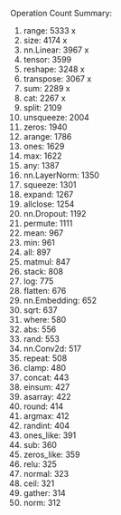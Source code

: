 Operation Count Summary:

1. range: 5333 x
2. size: 4174 x
3. nn.Linear: 3967 x
4. tensor: 3599
5. reshape: 3248 x
6. transpose: 3067 x
7. sum: 2289 x
8. cat: 2267 x
9. split: 2109
10. unsqueeze: 2004
11. zeros: 1940
12. arange: 1786
13. ones: 1629
14. max: 1622
15. any: 1387
16. nn.LayerNorm: 1350
17. squeeze: 1301
18. expand: 1267
19. allclose: 1254
20. nn.Dropout: 1192
21. permute: 1111
22. mean: 967
23. min: 961
24. all: 897
25. matmul: 847
26. stack: 808
27. log: 775
28. flatten: 676
29. nn.Embedding: 652
30. sqrt: 637
31. where: 580
32. abs: 556
33. rand: 553
34. nn.Conv2d: 517
35. repeat: 508
36. clamp: 480
37. concat: 443
38. einsum: 427
39. asarray: 422
40. round: 414
41. argmax: 412
42. randint: 404
43. ones_like: 391
44. sub: 360
45. zeros_like: 359
46. relu: 325
47. normal: 323
48. ceil: 321
49. gather: 314
50. norm: 312
